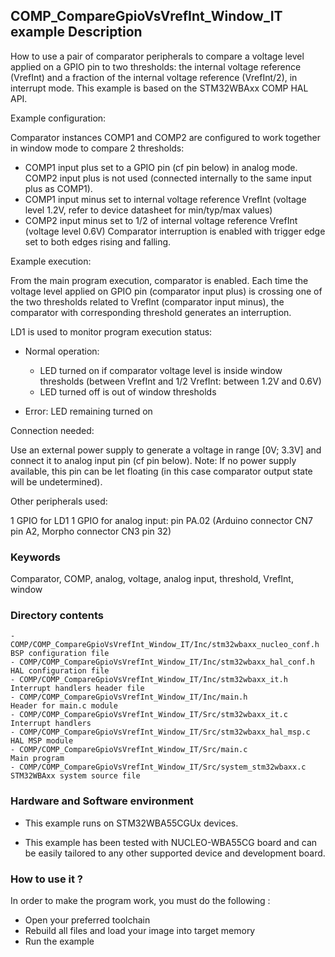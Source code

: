 ## <b>COMP_CompareGpioVsVrefInt_Window_IT example Description</b>

How to use a pair of comparator peripherals to compare a voltage level applied
on a GPIO pin to two thresholds: the internal voltage reference (VrefInt)
and a fraction of the internal voltage reference (VrefInt/2), in interrupt mode.
This example is based on the STM32WBAxx COMP HAL API.

Example configuration:

Comparator instances COMP1 and COMP2 are configured to work together
in window mode to compare 2 thresholds:

- COMP1 input plus set to a GPIO pin (cf pin below) in analog mode.
  COMP2 input plus is not used (connected internally to the 
  same input plus as COMP1).
- COMP1 input minus set to internal voltage reference VrefInt 
  (voltage level 1.2V, refer to device datasheet for min/typ/max values)
- COMP2 input minus set to 1/2 of internal voltage reference VrefInt 
  (voltage level 0.6V)
Comparator interruption is enabled with trigger edge set to
both edges rising and falling.

Example execution:

From the main program execution, comparator is enabled.
Each time the voltage level applied on GPIO pin (comparator input plus) 
is crossing one of the two thresholds related to VrefInt (comparator input minus),
the comparator with corresponding threshold generates an interruption.

LD1 is used to monitor program execution status:

- Normal operation:

  - LED turned on if comparator voltage level is inside window thresholds
    (between VrefInt and 1/2 VrefInt: between 1.2V and 0.6V)
  - LED turned off is out of window thresholds
  
- Error: LED remaining turned on

Connection needed:

Use an external power supply to generate a voltage in range [0V; 3.3V]
and connect it to analog input pin (cf pin below).
Note: If no power supply available, this pin can be let floating (in this case
      comparator output state will be undetermined).

Other peripherals used:

  1 GPIO for LD1
  1 GPIO for analog input: pin PA.02 (Arduino connector CN7 pin A2, Morpho connector CN3 pin 32)

### <b>Keywords</b>

Comparator, COMP, analog, voltage, analog input, threshold, VrefInt, window

### <b>Directory contents</b>

    - COMP/COMP_CompareGpioVsVrefInt_Window_IT/Inc/stm32wbaxx_nucleo_conf.h     BSP configuration file
    - COMP/COMP_CompareGpioVsVrefInt_Window_IT/Inc/stm32wbaxx_hal_conf.h    HAL configuration file
    - COMP/COMP_CompareGpioVsVrefInt_Window_IT/Inc/stm32wbaxx_it.h          Interrupt handlers header file
    - COMP/COMP_CompareGpioVsVrefInt_Window_IT/Inc/main.h                  Header for main.c module
    - COMP/COMP_CompareGpioVsVrefInt_Window_IT/Src/stm32wbaxx_it.c          Interrupt handlers
    - COMP/COMP_CompareGpioVsVrefInt_Window_IT/Src/stm32wbaxx_hal_msp.c     HAL MSP module
    - COMP/COMP_CompareGpioVsVrefInt_Window_IT/Src/main.c                  Main program
    - COMP/COMP_CompareGpioVsVrefInt_Window_IT/Src/system_stm32wbaxx.c      STM32WBAxx system source file


### <b>Hardware and Software environment</b>

  - This example runs on STM32WBA55CGUx devices.
    
  - This example has been tested with NUCLEO-WBA55CG board and can be
    easily tailored to any other supported device and development board.


### <b>How to use it ?</b>

In order to make the program work, you must do the following :

 - Open your preferred toolchain
 - Rebuild all files and load your image into target memory
 - Run the example

